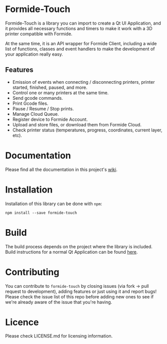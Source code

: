# Formide-Touch

Formide-Touch is a library you can import to create a Qt UI Application, and it provides all necessary functions and timers to make it work with a 3D printer compatible with Formide.

At the same time, it is an API wrapper for Formide Client, including a wide list of functions, classes and event handlers to make the development of your application really easy.


## Features
* Emission of events when connecting / disconnecting printers, printer started, finished, paused, and more.
* Control one or many printers at the same time.
* Send gcode commands.
* Print Gcode files.
* Pause / Resume / Stop prints.
* Manage Cloud Queue.
* Register device to Formide Account.
* Upload and store files, or download them from Formide Cloud.
* Check printer status (temperatures, progress, coordinates, current layer, etc).


# Documentation
Please find all the documentation in this project's [wiki](https://github.com/PRINTR3D/formide-touch/wiki).


# Installation
Installation of this library can be done with `npm`:
```
npm install --save formide-touch
```


# Build
The build process depends on the project where the library is included.
Build instructions for a normal Qt Application can be found [here](https://github.com/PRINTR3D/formide-shared-ui/wiki/Build-and-Run).



# Contributing
You can contribute to `formide-touch` by closing issues (via fork -> pull request to development), adding features or just using it and report bugs!
Please check the issue list of this repo before adding new ones to see if we're already aware of the issue that you're having.



# Licence
Please check LICENSE.md for licensing information.
